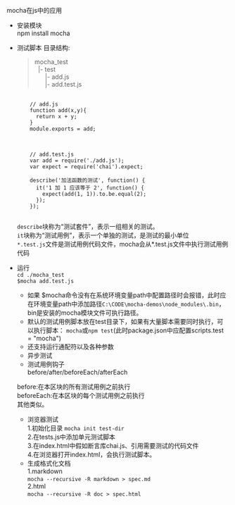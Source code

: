 mocha在js中的应用
- 安装模块  
  npm install mocha  
- 测试脚本
  目录结构:
  >mocha_test  
  > &nbsp;&nbsp;|- test  
  > &nbsp;&nbsp;&nbsp;&nbsp;&nbsp;&nbsp;|- add.js  
  > &nbsp;&nbsp;&nbsp;&nbsp;&nbsp;&nbsp;|- add.test.js  
  
  <pre>
    <code>
      // add.js
      function add(x,y){  
        return x + y;  
      }  
      module.exports = add;  
    </code>
  </pre>

  <pre>
    <code>
      // add.test.js
      var add = require('./add.js');
      var expect = require('chai').expect;
      
      describe('加法函数的测试', function() {
        it('1 加 1 应该等于 2', function() {
          expect(add(1, 1)).to.be.equal(2);
        });
      });
    </code>
  </pre>
  
  `describe`块称为“测试套件”，表示一组相关的测试。  
  `it`块称为“测试用例”，表示一个单独的测试，是测试的最小单位  
  `*.test.js`文件是测试用例代码文件，mocha会从*.test.js文件中执行测试用例代码  
- 运行  
  `cd ./mocha_test`  
  `$mocha add.test.js`
  * 如果 $mocha命令没有在系统环境变量path中配置路径时会报错，此时应在环境变量path中添加路径`C:\CODE\mocha-demos\node_modules\.bin`，bin是安装的mocha模块文件可执行路径。  
  * 默认的测试用例脚本放在test目录下，如果有大量脚本需要同时执行，可以执行脚本：
  `mocha`或`npm test`(此时package.json中应配置scripts.test = "mocha")
  * 还支持运行通配符以及各种参数  
  * 异步测试
  * 测试用例钩子  
  before/after/beforeEach/afterEach  

  before:在本区块的所有测试用例之前执行  
  beforeEach:在本区块的每个测试用例之前执行   
  其他类似。
  * 浏览器测试  
  1\.初始化目录  `mocha init test-dir`    
  2\.在tests.js中添加单元测试脚本  
  3\.在index.html中假如断言库chai.js、引用需要测试的代码文件  
  4\.在浏览器打开index.html，会执行测试脚本。
  * 生成格式化文档  
  1\.markdown  
  `mocha --recursive -R markdown > spec.md`  
  2\.html  
  `mocha --recursive -R doc > spec.html`
